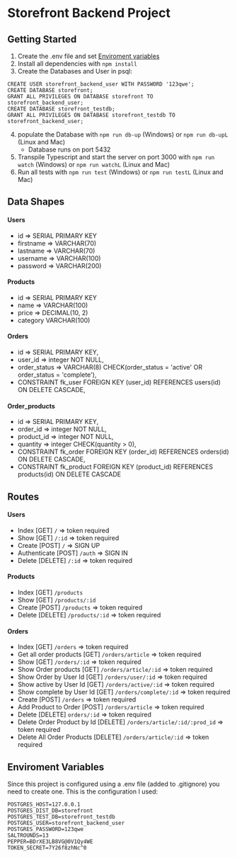 # Storefront Backend Project

## Getting Started

1. Create the .env file and set [Enviroment variables](#enviroment-variables)
2. Install all dependencies with `npm install`
3. Create the Databases and User in psql:
```
CREATE USER storefront_backend_user WITH PASSWORD '123qwe';
CREATE DATABASE storefront;
GRANT ALL PRIVILEGES ON DATABASE storefront TO storefront_backend_user;
CREATE DATABASE storefront_testdb;
GRANT ALL PRIVILEGES ON DATABASE storefront_testdb TO storefront_backend_user;
```
4. populate the Database with `npm run db-up` (Windows) or `npm run db-upL` (Linux and Mac)
    - Database runs on port 5432
5. Transpile Typescript and start the server on port 3000 with `npm run watch` (Windows) or `npm run watchL` (Linux and Mac)
6. Run all tests with `npm run test` (Windows) or `npm run testL` (Linux and Mac)

## Data Shapes

#### Users
- id => SERIAL PRIMARY KEY
- firstname => VARCHAR(70)
- lastname => VARCHAR(70)
- username => VARCHAR(100)
- password => VARCHAR(200)

#### Products
- id => SERIAL PRIMARY KEY
- name => VARCHAR(100)
- price => DECIMAL(10, 2)
- category VARCHAR(100)

#### Orders
- id => SERIAL PRIMARY KEY,
- user_id => integer NOT NULL,
- order_status => VARCHAR(8) CHECK(order_status = 'active' OR order_status = 'complete'),
- CONSTRAINT fk_user FOREIGN KEY (user_id) REFERENCES users(id) ON DELETE CASCADE,

#### Order_products
- id => SERIAL PRIMARY KEY,
- order_id => integer NOT NULL,
- product_id => integer NOT NULL,
- quantity => integer CHECK(quantity > 0),
- CONSTRAINT fk_order FOREIGN KEY (order_id) REFERENCES orders(id) ON DELETE CASCADE,
- CONSTRAINT fk_product FOREIGN KEY (product_id) REFERENCES products(id) ON DELETE CASCADE

## Routes

#### Users

- Index [GET] `/` => token required
- Show [GET] `/:id` => token required
- Create [POST] `/` => SIGN UP
- Authenticate [POST] `/auth` => SIGN IN
- Delete [DELETE] `/:id` => token required

#### Products

- Index [GET] `/products`
- Show [GET] `/products/:id`
- Create [POST] `/products` => token required
- Delete [DELETE] `/products/:id` => token required

#### Orders

- Index [GET] `/orders` => token required
- Get all order products [GET] `/orders/article` => token required
- Show [GET] `/orders/:id` => token required
- Show Order products [GET] `/orders/article/:id` => token required
- Show Order by User Id [GET] `/orders/user/:id` => token required
- Show active by User Id [GET] `/orders/active/:id` => token required
- Show complete by User Id [GET] `/orders/complete/:id` => token required
- Create [POST] `/orders` => token required
- Add Product to Order [POST] `/orders/article` => token required
- Delete [DELETE] `orders/:id` => token required
- Delete Order Product by Id [DELETE] `/orders/article/:id/:prod_id` => token required
- Delete All Order Products [DELETE] `/orders/article/:id` => token required

## Enviroment Variables

Since this project is configured using a .env file (added to .gitignore) you need to create one.
This is the configuration I used:

```
POSTGRES_HOST=127.0.0.1
POSTGRES_DIST_DB=storefront
POSTGRES_TEST_DB=storefront_testdb
POSTGRES_USER=storefront_backend_user
POSTGRES_PASSWORD=123qwe
SALTROUNDS=13
PEPPER=BDrXE3LB8VG@0V1Qy4WE
TOKEN_SECRET=7Y26f8zhNc^0
```